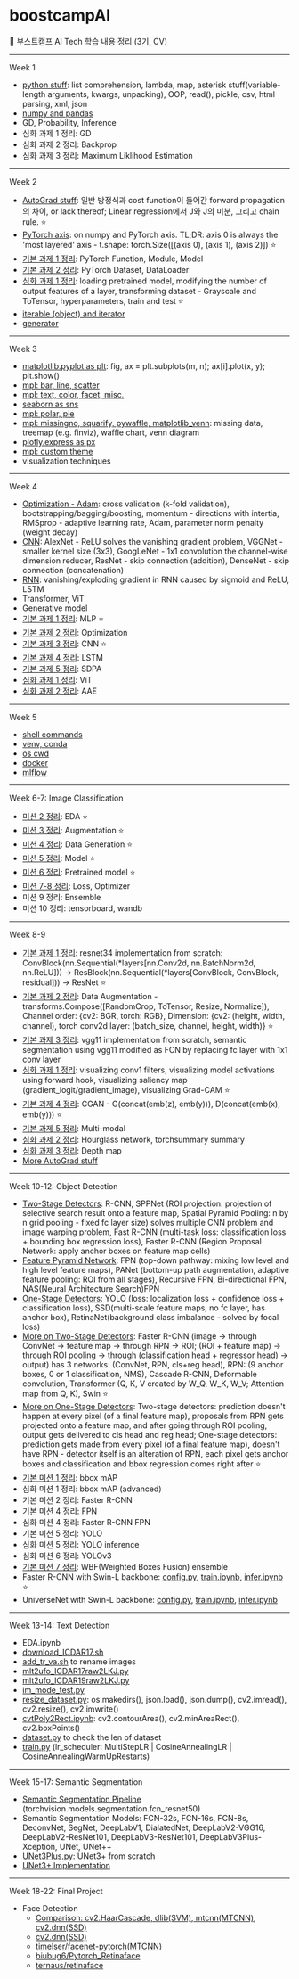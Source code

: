 # boostcampAI

:duck: 부스트캠프 AI Tech 학습 내용 정리 (3기, CV)

---

Week 1

- [python stuff](https://github.com/star-bits/boostcampAI/blob/main/W1/%EC%A0%95%EB%A6%AC_python_stuff.ipynb): list comprehension, lambda, map, asterisk stuff(variable-length arguments, kwargs, unpacking), OOP, read(), pickle, csv, html parsing, xml, json
- [numpy and pandas](https://github.com/star-bits/boostcampAI/blob/main/W1/%EC%A0%95%EB%A6%AC_numpy_pandas.ipynb)
- GD, Probability, Inference
- 심화 과제 1 정리: GD
- 심화 과제 2 정리: Backprop
- 심화 과제 3 정리: Maximum Liklihood Estimation

---

Week 2

- [AutoGrad stuff](https://github.com/star-bits/boostcampAI/blob/main/W2/%EC%A0%95%EB%A6%AC_PyTorch_AutoGrad.ipynb): 일반 방정식과 cost function이 들어간 forward propagation의 차이, or lack thereof; Linear regression에서 J와 J의 미분, 그리고 chain rule. ⭐
- [PyTorch axis](https://github.com/star-bits/boostcampAI/blob/main/W2/%E1%84%8C%E1%85%A5%E1%86%BC%E1%84%85%E1%85%B5_numpy_PyTorch_axis.ipynb): on numpy and PyTorch axis. TL;DR: axis 0 is always the 'most layered' axis - t.shape: torch.Size([(axis 0), (axis 1), (axis 2)]) ⭐
- [기본 과제 1 정리](https://github.com/star-bits/boostcampAI/blob/main/W2/%E1%84%8C%E1%85%A5%E1%86%BC%E1%84%85%E1%85%B5_%E1%84%80%E1%85%B5%E1%84%87%E1%85%A9%E1%86%AB1_Custom_Model.ipynb): PyTorch Function, Module, Model
- [기본 과제 2 정리](https://github.com/star-bits/boostcampAI/blob/main/W2/%E1%84%8C%E1%85%A5%E1%86%BC%E1%84%85%E1%85%B5_%EA%B8%B0%EB%B3%B82_Custom_Dataset_%26_Custom_DataLoader.ipynb): PyTorch Dataset, DataLoader
- [심화 과제 1 정리](https://github.com/star-bits/boostcampAI/blob/main/W2/%E1%84%8C%E1%85%A5%E1%86%BC%E1%84%85%E1%85%B5_%E1%84%89%E1%85%B5%E1%86%B7%E1%84%92%E1%85%AA1_Transfer_Learning_%26_Hyperparameter_Tuning.ipynb): loading pretrained model, modifying the number of output features of a layer, transforming dataset - Grayscale and ToTensor, hyperparameters, train and test ⭐
- [iterable (object) and iterator](https://github.com/star-bits/boostcampAI/blob/main/W2/%E1%84%8C%E1%85%A5%E1%86%BC%E1%84%85%E1%85%B5_iterable_iterator.ipynb)
- [generator](https://github.com/star-bits/boostcampAI/blob/main/W2/%EC%A0%95%EB%A6%AC_generator.ipynb)

---

Week 3

- [matplotlib.pyplot as plt](https://github.com/star-bits/boostcampAI/blob/main/W3/%E1%84%8C%E1%85%A5%E1%86%BC%E1%84%85%E1%85%B5_matplotlib.ipynb): fig, ax = plt.subplots(m, n); ax[i].plot(x, y); plt.show()
- [mpl: bar, line, scatter](https://github.com/star-bits/boostcampAI/blob/main/W3/%EC%A0%95%EB%A6%AC_mpl_bar_line_scatter.ipynb)
- [mpl: text, color, facet, misc.](https://github.com/star-bits/boostcampAI/blob/main/W3/%EC%A0%95%EB%A6%AC_mpl_text_color_facet_misc.ipynb)
- [seaborn as sns](https://github.com/star-bits/boostcampAI/blob/main/W3/%E1%84%8C%E1%85%A5%E1%86%BC%E1%84%85%E1%85%B5_seaborn.ipynb)
- [mpl: polar, pie](https://github.com/star-bits/boostcampAI/blob/main/W3/%EC%A0%95%EB%A6%AC_mpl_polar_pie.ipynb)
- [mpl: missingno, squarify, pywaffle, matplotlib_venn](https://github.com/star-bits/boostcampAI/blob/main/W3/%EC%A0%95%EB%A6%AC_mpl_missing_treemap_waffle_venn.ipynb): missing data, treemap (e.g. finviz), waffle chart, venn diagram
- [plotly.express as px](https://github.com/star-bits/boostcampAI/blob/main/W3/%EC%A0%95%EB%A6%AC_plotly_express.ipynb)
- [mpl: custom theme](https://github.com/star-bits/boostcampAI/blob/main/W3/%EC%A0%95%EB%A6%AC_mpl_custom_theme.ipynb)
- visualization techniques

---

Week 4

- [Optimization - Adam](https://github.com/star-bits/boostcampAI/blob/main/W4/%E1%84%8C%E1%85%A5%E1%86%BC%E1%84%85%E1%85%B5_Optimization_Adam.ipynb): cross validation (k-fold validation), bootstrapping/bagging/boosting, momentum - directions with intertia, RMSprop - adaptive learning rate, Adam, parameter norm penalty (weight decay) 
- [CNN](https://github.com/star-bits/boostcampAI/blob/main/W4/%EC%A0%95%EB%A6%AC_CNN.ipynb): AlexNet - ReLU solves the vanishing gradient problem, VGGNet - smaller kernel size (3x3), GoogLeNet - 1x1 convolution the channel-wise dimension reducer, ResNet - skip connection (addition), DenseNet - skip connection (concatenation) 
- [RNN](https://github.com/star-bits/boostcampAI/blob/main/W4/%E1%84%8C%E1%85%A5%E1%86%BC%E1%84%85%E1%85%B5_RNN.ipynb): vanishing/exploding gradient in RNN caused by sigmoid and ReLU, LSTM
- Transformer, ViT
- Generative model
- [기본 과제 1 정리](https://github.com/star-bits/boostcampAI/blob/main/W4/%E1%84%8C%E1%85%A5%E1%86%BC%E1%84%85%E1%85%B5_%E1%84%80%E1%85%B5%E1%84%87%E1%85%A9%E1%86%AB1_MLP.ipynb): MLP ⭐
- [기본 과제 2 정리](https://github.com/star-bits/boostcampAI/blob/main/W4/%EC%A0%95%EB%A6%AC_%EA%B8%B0%EB%B3%B82_Optimization.ipynb): Optimization
- [기본 과제 3 정리](https://github.com/star-bits/boostcampAI/blob/main/W4/%EC%A0%95%EB%A6%AC_%EA%B8%B0%EB%B3%B83_CNN.ipynb): CNN ⭐
- [기본 과제 4 정리](https://github.com/star-bits/boostcampAI/blob/main/W4/%EC%A0%95%EB%A6%AC_%EA%B8%B0%EB%B3%B84_LSTM.ipynb): LSTM
- [기본 과제 5 정리](https://github.com/star-bits/boostcampAI/blob/main/W4/%EC%A0%95%EB%A6%AC_%EA%B8%B0%EB%B3%B85_SDPA.ipynb): SDPA
- [심화 과제 1 정리](https://github.com/star-bits/boostcampAI/blob/main/W4/%EC%A0%95%EB%A6%AC_%EC%8B%AC%ED%99%941_ViT.ipynb): ViT
- [심화 과제 2 정리](https://github.com/star-bits/boostcampAI/blob/main/W4/%EC%A0%95%EB%A6%AC_%EC%8B%AC%ED%99%942_AAE.ipynb): AAE

---

Week 5

- [shell commands](https://github.com/star-bits/boostcampAI/blob/main/W5/%EC%A0%95%EB%A6%AC_shell_commands.ipynb)
- [venv, conda](https://github.com/star-bits/boostcampAI/blob/main/W5/%EC%A0%95%EB%A6%AC_venv_conda.ipynb)
- [os cwd](https://github.com/star-bits/boostcampAI/blob/main/W5/%E1%84%8C%E1%85%A5%E1%86%BC%E1%84%85%E1%85%B5_os_cwd.ipynb)
- [docker](https://github.com/star-bits/boostcampAI/blob/main/W5/%EC%A0%95%EB%A6%AC_docker.ipynb)
- [mlflow](https://github.com/star-bits/boostcampAI/blob/main/W5/%EC%A0%95%EB%A6%AC_mlflow.ipynb)

---

Week 6-7: Image Classification

- [미션 2 정리](https://github.com/star-bits/boostcampAI/blob/main/W6-7/%EC%A0%95%EB%A6%AC_%EB%AF%B8%EC%85%982_EDA.ipynb): EDA ⭐
- [미션 3 정리](https://github.com/star-bits/boostcampAI/blob/main/W6-7/%EC%A0%95%EB%A6%AC_%EB%AF%B8%EC%85%983_Augmentation.ipynb): Augmentation ⭐
- [미션 4 정리](https://github.com/star-bits/boostcampAI/blob/main/W6-7/%EC%A0%95%EB%A6%AC_%EB%AF%B8%EC%85%984_Data_Generation.ipynb): Data Generation ⭐
- [미션 5 정리](https://github.com/star-bits/boostcampAI/blob/main/W6-7/%EC%A0%95%EB%A6%AC_%EB%AF%B8%EC%85%985_Model.ipynb): Model ⭐
- [미션 6 정리](https://github.com/star-bits/boostcampAI/blob/main/W6-7/%EC%A0%95%EB%A6%AC_%EB%AF%B8%EC%85%986_Pretrained.ipynb): Pretrained model ⭐
- [미션 7-8 정리](https://github.com/star-bits/boostcampAI/blob/main/W6-7/%E1%84%8C%E1%85%A5%E1%86%BC%E1%84%85%E1%85%B5_%E1%84%86%E1%85%B5%E1%84%89%E1%85%A7%E1%86%AB7-8_Loss_Optimizer.ipynb): Loss, Optimizer
- 미션 9 정리: Ensemble
- 미션 10 정리: tensorboard, wandb

---

Week 8-9

- [기본 과제 1 정리](https://github.com/star-bits/boostcampAI/blob/main/W8-9/%E1%84%8C%E1%85%A5%E1%86%BC%E1%84%85%E1%85%B5_resnet34_Implementation.ipynb): resnet34 implementation from scratch: ConvBlock(nn.Sequential(\*layers[nn.Conv2d, nn.BatchNorm2d, nn.ReLU])) -> ResBlock(nn.Sequential(\*layers[ConvBlock, ConvBlock, residual])) -> ResNet ⭐
- [기본 과제 2 정리](https://github.com/star-bits/boostcampAI/blob/main/W8-9/%E1%84%8C%E1%85%A5%E1%86%BC%E1%84%85%E1%85%B5_Data_Augmentation.ipynb): Data Augmentation - transforms.Compose([RandomCrop, ToTensor, Resize, Normalize]), Channel order: {cv2: BGR, torch: RGB}, Dimension: {cv2: (height, width, channel), torch conv2d layer: (batch_size, channel, height, width)} ⭐
- [기본 과제 3 정리](https://github.com/star-bits/boostcampAI/blob/main/W8-9/%E1%84%8C%E1%85%A5%E1%86%BC%E1%84%85%E1%85%B5_vgg11_Segmentation.ipynb): vgg11 implementation from scratch, semantic segmentation using vgg11 modified as FCN by replacing fc layer with 1x1 conv layer
- [심화 과제 1 정리](https://github.com/star-bits/boostcampAI/blob/main/W8-9/%EC%A0%95%EB%A6%AC_CNN_Visualization.ipynb): visualizing conv1 filters, visualizing model activations using forward hook, visualizing saliency map (gradient_logit/gradient_image), visualizing Grad-CAM ⭐
- [기본 과제 4 정리](https://github.com/star-bits/boostcampAI/blob/main/W8-9/%EC%A0%95%EB%A6%AC_CGAN.ipynb): CGAN - G(concat(emb(z), emb(y))), D(concat(emb(x), emb(y))) ⭐
- [기본 과제 5 정리](https://github.com/star-bits/boostcampAI/blob/main/W8-9/%E1%84%8C%E1%85%A5%E1%86%BC%E1%84%85%E1%85%B5_Multi-modal.ipynb): Multi-modal
- [심화 과제 2 정리](https://github.com/star-bits/boostcampAI/blob/main/W8-9/%EC%A0%95%EB%A6%AC_Hourglass_Network.ipynb): Hourglass network, torchsummary summary
- [심화 과제 3 정리](https://github.com/star-bits/boostcampAI/blob/main/W8-9/%EC%A0%95%EB%A6%AC_Depth_map.ipynb): Depth map
- [More AutoGrad stuff](https://github.com/star-bits/boostcampAI/blob/main/W8-9/%EC%A0%95%EB%A6%AC_More_AutoGrad.ipynb)

---

Week 10-12: Object Detection

- [Two-Stage Detectors](https://github.com/star-bits/boostcampAI/blob/main/W10-12/%EC%A0%95%EB%A6%AC_2_Stage_Detectors.ipynb): R-CNN, SPPNet (ROI projection: projection of selective search result onto a feature map, Spatial Pyramid Pooling: n by n grid pooling - fixed fc layer size) solves multiple CNN problem and image warping problem, Fast R-CNN (multi-task loss: classification loss + bounding box regression loss), Faster R-CNN (Region Proposal Network: apply anchor boxes on feature map cells)
- [Feature Pyramid Network](https://github.com/star-bits/boostcampAI/blob/main/W10-12/%EC%A0%95%EB%A6%AC_Feature_Pyramid_Network.ipynb): FPN (top-down pathway: mixing low level and high level feature maps), PANet (bottom-up path augmentation, adaptive feature pooling: ROI from all stages), Recursive FPN, Bi-directional FPN, NAS(Neural Architecture Search)FPN 
- [One-Stage Detectors](https://github.com/star-bits/boostcampAI/blob/main/W10-12/%EC%A0%95%EB%A6%AC_1_Stage_Detectors.ipynb): YOLO (loss: localization loss + confidence loss + classification loss), SSD(multi-scale feature maps, no fc layer, has anchor box), RetinaNet(background class imbalance - solved by focal loss)
- [More on Two-Stage Detectors](https://github.com/star-bits/boostcampAI/blob/main/W10-12/%E1%84%8C%E1%85%A5%E1%86%BC%E1%84%85%E1%85%B5_More_2_Stage_Detectors.ipynb): Faster R-CNN (image -> through ConvNet -> feature map -> through RPN -> ROI; (ROI + feature map) -> through ROI pooling -> through (classification head + regressor head) -> output) has 3 networks: (ConvNet, RPN, cls+reg head), RPN: (9 anchor boxes, 0 or 1 classification, NMS), Cascade R-CNN, Deformable convolution, Transformer (Q, K, V created by W_Q, W_K, W_V; Attention map from Q, K), Swin ⭐
- [More on One-Stage Detectors](https://github.com/star-bits/boostcampAI/blob/main/W10-12/%EC%A0%95%EB%A6%AC_More_1_Stage_Detectors.ipynb): Two-stage detectors: prediction doesn't happen at every pixel (of a final feature map), proposals from RPN gets projected onto a feature map, and after going through ROI pooling, output gets delivered to cls head and reg head; One-stage detectors: prediction gets made from every pixel (of a final feature map), doesn't have RPN - detector itself is an alteration of RPN, each pixel gets anchor boxes and classification and bbox regression comes right after ⭐
- [기본 미션 1 정리](https://github.com/star-bits/boostcampAI/blob/main/W10-12/%E1%84%8C%E1%85%A5%E1%86%BC%E1%84%85%E1%85%B5_Metric.ipynb): bbox mAP
- 심화 미션 1 정리: bbox mAP (advanced)
- 기본 미션 2 정리: Faster R-CNN
- 기본 미션 4 정리: FPN
- 심화 미션 4 정리: Faster R-CNN FPN
- 기본 미션 5 정리: YOLO
- 심화 미션 5 정리: YOLO inference
- 심화 미션 6 정리: YOLOv3
- [기본 미션 7 정리](https://github.com/star-bits/boostcampAI/blob/main/W10-12/%EC%A0%95%EB%A6%AC_WBF_Ensemble.ipynb): WBF(Weighted Boxes Fusion) ensemble
- Faster R-CNN with Swin-L backbone: [config.py](https://github.com/star-bits/boostcampAI/blob/main/W10-12/_swin_faster_config.py), [train.ipynb](https://github.com/star-bits/boostcampAI/blob/main/W10-12/_swin_faster_train.ipynb), [infer.ipynb](https://github.com/star-bits/boostcampAI/blob/main/W10-12/_swin_faster_infer.ipynb) ⭐
- UniverseNet with Swin-L backbone: [config.py](https://github.com/star-bits/boostcampAI/blob/main/W10-12/_universe_config.py), [train.ipynb](https://github.com/star-bits/boostcampAI/blob/main/W10-12/_universe_train.ipynb), [infer.ipynb](https://github.com/star-bits/boostcampAI/blob/main/W10-12/_universe_infer.ipynb)

---

Week 13-14: Text Detection

- EDA.ipynb
- [download_ICDAR17.sh](https://github.com/star-bits/boostcampAI/blob/main/W13-14/download_ICDAR17.sh)
- [add_tr_va.sh](https://github.com/star-bits/boostcampAI/blob/main/W13-14/add_tr_va.sh) to rename images
- [mlt2ufo_ICDAR17raw2LKJ.py](https://github.com/star-bits/boostcampAI/blob/main/W13-14/convert_mlt_ICDAR17raw2LKJ.py)
- [mlt2ufo_ICDAR19raw2LKJ.py](https://github.com/star-bits/boostcampAI/blob/main/W13-14/convert_mlt_ICDAR19raw2LKJ.py)
- [im_mode_test.py](https://github.com/star-bits/boostcampAI/blob/main/W13-14/im_mode_test.py)
- [resize_dataset.py](https://github.com/star-bits/boostcampAI/blob/main/W13-14/resize_dataset.py): os.makedirs(), json.load(), json.dump(), cv2.imread(), cv2.resize(), cv2.imwrite()
- [cvtPoly2Rect.ipynb](https://github.com/star-bits/boostcampAI/blob/main/W13-14/cvtPoly2Rect.ipynb): cv2.contourArea(), cv2.minAreaRect(), cv2.boxPoints()
- [dataset.py](https://github.com/star-bits/boostcampAI/blob/main/W13-14/dataset_multiple.py) to check the len of dataset
- [train.py](https://github.com/star-bits/boostcampAI/blob/main/W13-14/train_multiple.py) (lr_scheduler: MultiStepLR | CosineAnnealingLR | CosineAnnealingWarmUpRestarts)

---

Week 15-17: Semantic Segmentation

- [Semantic Segmentation Pipeline](https://github.com/star-bits/boostcampAI/blob/main/W15-17/%EC%A0%95%EB%A6%AC_Segmentation_Baseline.ipynb) (torchvision.models.segmentation.fcn_resnet50)
- Semantic Segmentation Models: FCN-32s, FCN-16s, FCN-8s, DeconvNet, SegNet, DeepLabV1, DialatedNet, DeepLabV2-VGG16, DeepLabV2-ResNet101, DeepLabV3-ResNet101, DeepLabV3Plus-Xception, UNet, UNet++
- [UNet3Plus.py](https://github.com/star-bits/boostcampAI/blob/main/W15-17/UNet3Plus.py): UNet3+ from scratch
- [UNet3+ Implementation](https://github.com/star-bits/boostcampAI/blob/main/W15-17/%EC%A0%95%EB%A6%AC_Segmentation_UNet3Plus.ipynb)

---

Week 18-22: Final Project

- Face Detection
  - [Comparison: cv2.HaarCascade, dlib(SVM), mtcnn(MTCNN), cv2.dnn(SSD)](https://github.com/star-bits/boostcampAI/blob/main/W18-22/face_det_1_pkgs.ipynb)
  - [cv2.dnn(SSD)](https://github.com/star-bits/boostcampAI/blob/main/W18-22/face_det_2_cv2.ipynb)
  - [timelser/facenet-pytorch(MTCNN)](https://github.com/star-bits/boostcampAI/blob/main/W18-22/face_det_3_facenet.ipynb)
  - [biubug6/Pytorch_Retinaface](https://github.com/star-bits/Pytorch_Retinaface)
  - [ternaus/retinaface](https://github.com/star-bits/boostcampAI/blob/main/W18-22/face_det_4_ternaus_retinaface.ipynb)
